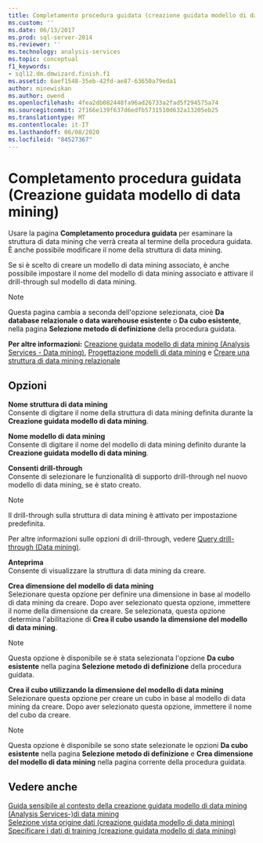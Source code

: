 ```yaml
---
title: Completamento procedura guidata (creazione guidata modello di data mining) | Microsoft Docs
ms.custom: ''
ms.date: 06/13/2017
ms.prod: sql-server-2014
ms.reviewer: ''
ms.technology: analysis-services
ms.topic: conceptual
f1_keywords:
- sql12.dm.dmwizard.finish.f1
ms.assetid: 6aef1548-35eb-42fd-ae87-63650a79eda1
author: minewiskan
ms.author: owend
ms.openlocfilehash: 4fea2db082448fa96ad26733a2fad5f294575a74
ms.sourcegitcommit: 2f166e139f637d6edfb5731510d632a13205eb25
ms.translationtype: MT
ms.contentlocale: it-IT
ms.lasthandoff: 06/08/2020
ms.locfileid: "84527367"
---
```

# <a name="completing-the-wizard-data-mining-wizard"></a>Completamento procedura guidata (Creazione guidata modello di data mining)
  Usare la pagina **Completamento procedura guidata** per esaminare la struttura di data mining che verrà creata al termine della procedura guidata. È anche possibile modificare il nome della struttura di data mining.  
  
 Se si è scelto di creare un modello di data mining associato, è anche possibile impostare il nome del modello di data mining associato e attivare il drill-through sul modello di data mining.  
  
> [!NOTE]  
>  Questa pagina cambia a seconda dell'opzione selezionata, cioè **Da database relazionale o data warehouse esistente** o **Da cubo esistente**, nella pagina **Selezione metodo di definizione** della procedura guidata.  
  
 **Per altre informazioni:** [Creazione guidata modello di data mining &#40;Analysis Services - Data mining&#41;](data-mining/data-mining-wizard-analysis-services-data-mining.md), [Progettazione modelli di data mining](data-mining/data-mining-designer.md) e [Creare una struttura di data mining relazionale](data-mining/create-a-relational-mining-structure.md)  
  
## <a name="options"></a>Opzioni  
 **Nome struttura di data mining**  
 Consente di digitare il nome della struttura di data mining definita durante la **Creazione guidata modello di data mining**.  
  
 **Nome modello di data mining**  
 Consente di digitare il nome del modello di data mining definito durante la **Creazione guidata modello di data mining**.  
  
 **Consenti drill-through**  
 Consente di selezionare le funzionalità di supporto drill-through nel nuovo modello di data mining, se è stato creato.  
  
> [!NOTE]  
>  Il drill-through sulla struttura di data mining è attivato per impostazione predefinita.  
  
 Per altre informazioni sulle opzioni di drill-through, vedere [Query drill-through &#40;Data mining&#41;](data-mining/drillthrough-queries-data-mining.md).  
  
 **Anteprima**  
 Consente di visualizzare la struttura di data mining da creare.  
  
 **Crea dimensione del modello di data mining**  
 Selezionare questa opzione per definire una dimensione in base al modello di data mining da creare. Dopo aver selezionato questa opzione, immettere il nome della dimensione da creare. Se selezionata, questa opzione determina l'abilitazione di **Crea il cubo usando la dimensione del modello di data mining**.  
  
> [!NOTE]  
>  Questa opzione è disponibile se è stata selezionata l'opzione **Da cubo esistente** nella pagina **Selezione metodo di definizione** della procedura guidata.  
  
 **Crea il cubo utilizzando la dimensione del modello di data mining**  
 Selezionare questa opzione per creare un cubo in base al modello di data mining da creare. Dopo aver selezionato questa opzione, immettere il nome del cubo da creare.  
  
> [!NOTE]  
>  Questa opzione è disponibile se sono state selezionate le opzioni **Da cubo esistente** nella pagina **Selezione metodo di definizione** e **Crea dimensione del modello di data mining** nella pagina corrente della procedura guidata.  
  
## <a name="see-also"></a>Vedere anche  
 [Guida sensibile al contesto della creazione guidata modello di data mining &#40;Analysis Services-&#41;di data mining](data-mining-wizard-f1-help-analysis-services-data-mining.md)   
 [Selezione vista origine dati &#40;creazione guidata modello di data mining&#41;](select-data-source-view-data-mining-wizard.md)   
 [Specificare i dati di training &#40;creazione guidata modello di data mining&#41;](specify-the-training-data-data-mining-wizard.md)  
  
  
